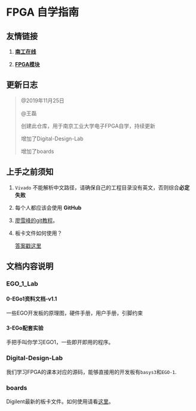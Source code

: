 # FPGA 自学指南

## 友情链接

1. [**南工在线**](http://online.njtech.edu.cn)

2. [**FPGA模块**]( https://github.com/NjtechPrinceling/PrincelingModuleHub )

## 更新日志

> @2019年11月25日
>
> @王磊
>
> 创建此仓库，用于南京工业大学电子FPGA自学，持续更新
>
> 增加了Digital-Design-Lab
>
> 增加了boards

## 上手之前须知

1. `Vivado` 不能解析中文路径，请确保自己的工程目录没有英文，否则综合**必定失败**
2. 每个人都应该会使用 **GitHub**
   
1. [廖雪峰的git教程]( https://www.liaoxuefeng.com/wiki/896043488029600 )。
   
3. <span id="boardIntroduction">板卡文件如何使用？</span>

   [答案戳这里]( https://reference.digilentinc.com/vivado/installing-vivado/2018.2 )

## 文档内容说明

### EGO_1_Lab

#### 0-EGo1资料文档-v1.1

一些EGO开发板的原理图，硬件手册，用户手册，引脚约束

#### 3-EGo配套实验

手把手叫你学习EGO1，一些即开即用的程序。

### Digital-Design-Lab

我们学习FPGA的课本对应的源码，能够直接用的开发板有`basys3`和`EGO-1`.

### boards

Digilent最新的板卡文件。如何使用请看[这里](#boardIntroduction)。